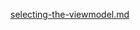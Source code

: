 [selecting-the-viewmodel.md](https://raw.githubusercontent.com/BioPhoton/rx-angular/master/libs/state/docs/snippets/selecting-the-viewmodel.md ':include')
